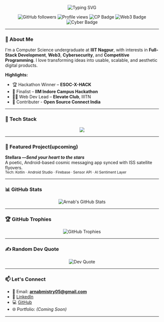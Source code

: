 <!-- GitHub Banner -->
<!-- Typing SVG Banner (wrapped correctly) -->
<div>
<p align="center">
  <img src="https://readme-typing-svg.demolab.com?font=Fira+Code&duration=3000&pause=1000&color=00F7FF&center=true&vCenter=true&multiline=true&width=700&height=100&lines=Hi+I'm+Arnab+Mistry;CS+Undergrad+at+IIIT+Nagpur;Full-Stack+Dev+%7C+Web3+%7C+Cybersecurity" alt="Typing SVG" />
</p>
</div>
<p align="center">
  <img src="https://img.shields.io/github/followers/arnabmistry?label=Followers&style=social" alt="GitHub followers">
  <img src="https://komarev.com/ghpvc/?username=arnabmistry&label=Profile+Views&color=0e75b6&style=flat" alt="Profile views" />
  <img src="https://img.shields.io/badge/CodeChef-⭐%20%20CP-orange" alt="CP Badge"/>
  <img src="https://img.shields.io/badge/Web3-Enthusiast-blueviolet" alt="Web3 Badge"/>
  <img src="https://img.shields.io/badge/Cybersecurity-Explorer-darkred" alt="Cyber Badge"/>
</p>

---

### 👋 About Me

I'm a Computer Science undergraduate at **IIIT Nagpur**, with interests in **Full-Stack Development**, **Web3**, **Cybersecurity**, and **Competitive Programming**. I love transforming ideas into usable, scalable, and aesthetic digital products.

**Highlights:**
- 🏆 Hackathon Winner – **ESOC-X-HACK**
- 🎯 Finalist – **IIM Indore Campus Hackathon**
- 👨‍💻 Web Dev Lead – **Elevate Club**, IIITN
- 🤝 Contributer - **Open Source Connect India**

---

### 🧰 Tech Stack

<p align="center">
  <img src="https://skillicons.dev/icons?i=cpp,java,js,html,css,tailwind,react,nextjs,flutter,dart,nodejs,express,mongodb,firebase,git,github,figma,linux,postman" />
</p>

---

### 📱 Featured Project(upcoming)

**Stellara —*Send your heart to the stars***  
A poetic, Android-based cosmic messaging app synced with ISS satellite flyovers.  
<sub>Tech: Kotlin · Android Studio · Firebase · Sensor API · AI Sentiment Layer</sub>

---

### 📊 GitHub Stats

<p align="center">
  <img src="https://github-readme-stats.vercel.app/api?username=ArnabMistry&show_icons=true&theme=tokyonight" alt="Arnab's GitHub Stats" />
</p>

---

### 🏆 GitHub Trophies

<p align="center">
  <img src="https://github-profile-trophy.vercel.app/?username=arnabmistry&theme=tokyonight&no-frame=true&column=7&margin-w=5" alt="GitHub Trophies" />
</p>

---

### ✍️ Random Dev Quote

<p align="center">
  <img src="https://quotes-github-readme.vercel.app/api?type=horizontal&theme=dark" alt="Dev Quote" />
</p>

---

### 📫 Let's Connect

- 📧 Email: **arnabmistry05@gmail.com**  
- 🔗 [LinkedIn](https://www.linkedin.com/in/arnabmistry)  
- 💻 [GitHub](https://github.com/ArnabMistry)  
- 🌐 Portfolio: *(Coming Soon)*

---

